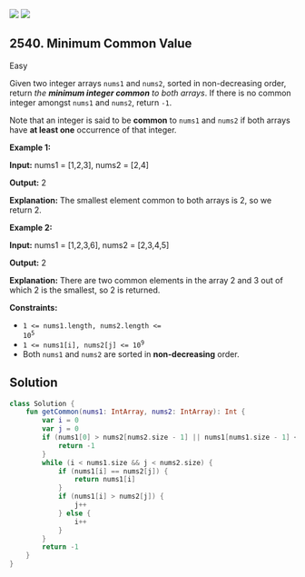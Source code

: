 [![](https://img.shields.io/github/stars/javadev/LeetCode-in-Kotlin?label=Stars&style=flat-square)](https://github.com/javadev/LeetCode-in-Kotlin)
[![](https://img.shields.io/github/forks/javadev/LeetCode-in-Kotlin?label=Fork%20me%20on%20GitHub%20&style=flat-square)](https://github.com/javadev/LeetCode-in-Kotlin/fork)

## 2540\. Minimum Common Value

Easy

Given two integer arrays `nums1` and `nums2`, sorted in non-decreasing order, return _the **minimum integer common** to both arrays_. If there is no common integer amongst `nums1` and `nums2`, return `-1`.

Note that an integer is said to be **common** to `nums1` and `nums2` if both arrays have **at least one** occurrence of that integer.

**Example 1:**

**Input:** nums1 = [1,2,3], nums2 = [2,4]

**Output:** 2

**Explanation:** The smallest element common to both arrays is 2, so we return 2.

**Example 2:**

**Input:** nums1 = [1,2,3,6], nums2 = [2,3,4,5]

**Output:** 2

**Explanation:** There are two common elements in the array 2 and 3 out of which 2 is the smallest, so 2 is returned.

**Constraints:**

*   <code>1 <= nums1.length, nums2.length <= 10<sup>5</sup></code>
*   <code>1 <= nums1[i], nums2[j] <= 10<sup>9</sup></code>
*   Both `nums1` and `nums2` are sorted in **non-decreasing** order.

## Solution

```kotlin
class Solution {
    fun getCommon(nums1: IntArray, nums2: IntArray): Int {
        var i = 0
        var j = 0
        if (nums1[0] > nums2[nums2.size - 1] || nums1[nums1.size - 1] < nums2[0]) {
            return -1
        }
        while (i < nums1.size && j < nums2.size) {
            if (nums1[i] == nums2[j]) {
                return nums1[i]
            }
            if (nums1[i] > nums2[j]) {
                j++
            } else {
                i++
            }
        }
        return -1
    }
}
```